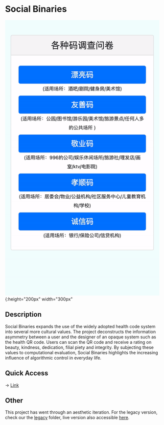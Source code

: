 # Social Binaries
![Animated Cover](./cover.gif){:height="200px" width="300px"

## Description
Social Binaries expands the use of the widely adopted health code system into several more cultural values. The project deconstructs the information asymmetry between a user and the designer of an opaque system such as the health QR code. Users can scan the QR code and receive a rating on beauty, kindness, dedication, filial piety and integrity. By subjecting these values to computational evaluation, Social Binaries highlights the increasing influence of algorithmic control in everyday life. 

## Quick Access 
-> [Link](https://projectnocode.github.io)

## Other
This project has went through an aesthetic iteration. For the legacy version, check our the [legacy](./legacy) folder, live version also accessible [here](https://social-binaries-retro.vercel.app).



